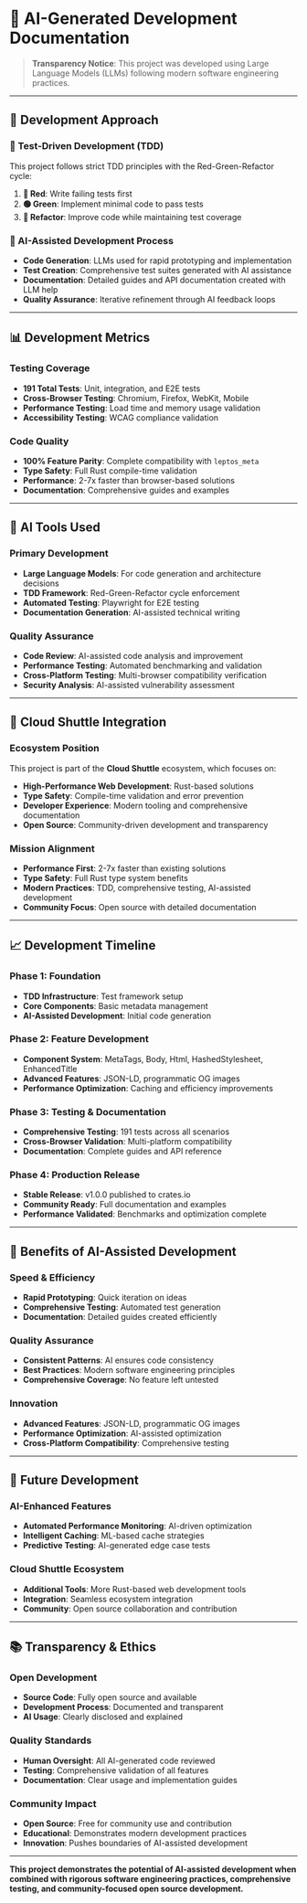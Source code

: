 # 🤖 AI-Generated Development Documentation

> **Transparency Notice**: This project was developed using Large Language Models (LLMs) following modern software engineering practices.

---

## 🎯 **Development Approach**

### **🧪 Test-Driven Development (TDD)**

This project follows strict TDD principles with the Red-Green-Refactor cycle:

1. **🔴 Red**: Write failing tests first
2. **🟢 Green**: Implement minimal code to pass tests
3. **🔵 Refactor**: Improve code while maintaining test coverage

### **🤖 AI-Assisted Development Process**

- **Code Generation**: LLMs used for rapid prototyping and implementation
- **Test Creation**: Comprehensive test suites generated with AI assistance
- **Documentation**: Detailed guides and API documentation created with LLM help
- **Quality Assurance**: Iterative refinement through AI feedback loops

---

## 📊 **Development Metrics**

### **Testing Coverage**

- **191 Total Tests**: Unit, integration, and E2E tests
- **Cross-Browser Testing**: Chromium, Firefox, WebKit, Mobile
- **Performance Testing**: Load time and memory usage validation
- **Accessibility Testing**: WCAG compliance validation

### **Code Quality**

- **100% Feature Parity**: Complete compatibility with `leptos_meta`
- **Type Safety**: Full Rust compile-time validation
- **Performance**: 2-7x faster than browser-based solutions
- **Documentation**: Comprehensive guides and examples

---

## 🔧 **AI Tools Used**

### **Primary Development**

- **Large Language Models**: For code generation and architecture decisions
- **TDD Framework**: Red-Green-Refactor cycle enforcement
- **Automated Testing**: Playwright for E2E testing
- **Documentation Generation**: AI-assisted technical writing

### **Quality Assurance**

- **Code Review**: AI-assisted code analysis and improvement
- **Performance Testing**: Automated benchmarking and validation
- **Cross-Platform Testing**: Multi-browser compatibility verification
- **Security Analysis**: AI-assisted vulnerability assessment

---

## 🏢 **Cloud Shuttle Integration**

### **Ecosystem Position**

This project is part of the **Cloud Shuttle** ecosystem, which focuses on:

- **High-Performance Web Development**: Rust-based solutions
- **Type Safety**: Compile-time validation and error prevention
- **Developer Experience**: Modern tooling and comprehensive documentation
- **Open Source**: Community-driven development and transparency

### **Mission Alignment**

- **Performance First**: 2-7x faster than existing solutions
- **Type Safety**: Full Rust type system benefits
- **Modern Practices**: TDD, comprehensive testing, AI-assisted development
- **Community Focus**: Open source with detailed documentation

---

## 📈 **Development Timeline**

### **Phase 1: Foundation**

- **TDD Infrastructure**: Test framework setup
- **Core Components**: Basic metadata management
- **AI-Assisted Development**: Initial code generation

### **Phase 2: Feature Development**

- **Component System**: MetaTags, Body, Html, HashedStylesheet, EnhancedTitle
- **Advanced Features**: JSON-LD, programmatic OG images
- **Performance Optimization**: Caching and efficiency improvements

### **Phase 3: Testing & Documentation**

- **Comprehensive Testing**: 191 tests across all scenarios
- **Cross-Browser Validation**: Multi-platform compatibility
- **Documentation**: Complete guides and API reference

### **Phase 4: Production Release**

- **Stable Release**: v1.0.0 published to crates.io
- **Community Ready**: Full documentation and examples
- **Performance Validated**: Benchmarks and optimization complete

---

## 🎯 **Benefits of AI-Assisted Development**

### **Speed & Efficiency**

- **Rapid Prototyping**: Quick iteration on ideas
- **Comprehensive Testing**: Automated test generation
- **Documentation**: Detailed guides created efficiently

### **Quality Assurance**

- **Consistent Patterns**: AI ensures code consistency
- **Best Practices**: Modern software engineering principles
- **Comprehensive Coverage**: No feature left untested

### **Innovation**

- **Advanced Features**: JSON-LD, programmatic OG images
- **Performance Optimization**: AI-assisted optimization
- **Cross-Platform Compatibility**: Comprehensive testing

---

## 🔮 **Future Development**

### **AI-Enhanced Features**

- **Automated Performance Monitoring**: AI-driven optimization
- **Intelligent Caching**: ML-based cache strategies
- **Predictive Testing**: AI-generated edge case tests

### **Cloud Shuttle Ecosystem**

- **Additional Tools**: More Rust-based web development tools
- **Integration**: Seamless ecosystem integration
- **Community**: Open source collaboration and contribution

---

## 📚 **Transparency & Ethics**

### **Open Development**

- **Source Code**: Fully open source and available
- **Development Process**: Documented and transparent
- **AI Usage**: Clearly disclosed and explained

### **Quality Standards**

- **Human Oversight**: All AI-generated code reviewed
- **Testing**: Comprehensive validation of all features
- **Documentation**: Clear usage and implementation guides

### **Community Impact**

- **Open Source**: Free for community use and contribution
- **Educational**: Demonstrates modern development practices
- **Innovation**: Pushes boundaries of AI-assisted development

---

**This project demonstrates the potential of AI-assisted development when combined with rigorous software engineering practices, comprehensive testing, and community-focused open source development.**
